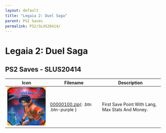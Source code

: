 ```yaml
---
layout: default
title: "Legaia 2: Duel Saga"
parent: PS2 Saves
permalink: PS2/SLUS20414/
---
```

# Legaia 2: Duel Saga

## PS2 Saves - SLUS20414

| Icon | Filename | Description |
|------|----------|-------------|
| ![Legaia 2: Duel Saga](icon0.png) | [00000100.zip](00000100.zip){: .btn .btn-purple } | First Save Point With Lang, Max Stats And Money. |
